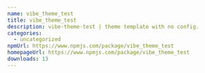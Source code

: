 ```yaml
---
name: vibe_theme_test
title: vibe_theme_test
description: vibe-theme-test | theme template with no config.
categories:
  - uncategorized
npmUrl: https://www.npmjs.com/package/vibe_theme_test
homepageUrl: https://www.npmjs.com/package/vibe_theme_test
downloads: 13
---
```


